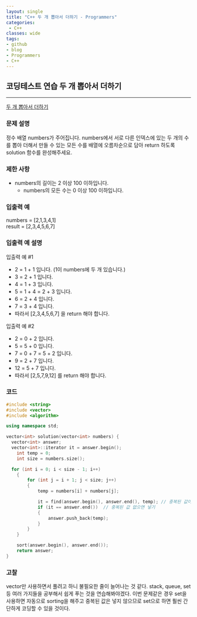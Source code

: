 ```yaml
---
layout: single
title: "C++ 두 개 뽑아서 더하기 - Programmers"
categories:
 - C++
classes: wide
tags:
- github
- blog
- Programmers
- C++
---
```

## 코딩테스트 연습 **두 개 뽑아서 더하기**
---

[두 개 뽑아서 더하기](https://programmers.co.kr/learn/courses/30/lessons/68644?language=cpp)

### 문제 설명

정수 배열 numbers가 주어집니다. numbers에서 서로 다른 인덱스에 있는 두 개의 수를 뽑아 더해서 만들 수 있는 모든 수를 배열에 오름차순으로 담아 return 하도록 solution 함수를 완성해주세요.  

### 제한 사항  

-	numbers의 길이는 2 이상 100 이하입니다.
    + numbers의 모든 수는 0 이상 100 이하입니다.

### 입출력 예  
numbers = [2,1,3,4,1]  
result = [2,3,4,5,6,7]  

### 입출력 예 설명  
입출력 예 \#1  
+ 2 = 1 + 1 입니다. (1이 numbers에 두 개 있습니다.)
+ 3 = 2 + 1 입니다.  
+ 4 = 1 + 3 입니다.  
+ 5 = 1 + 4 = 2 + 3 입니다.  
+ 6 = 2 + 4 입니다.  
+ 7 = 3 + 4 입니다.  
+ 따라서 [2,3,4,5,6,7] 을 return 해야 합니다.  

입출력 예 \#2  
+ 2 = 0 + 2 입니다.  
+ 5 = 5 + 0 입니다.  
+ 7 = 0 + 7 = 5 + 2 입니다.  
+ 9 = 2 + 7 입니다.  
+ 12 = 5 + 7 입니다.  
+ 따라서 [2,5,7,9,12] 를 return 해야 합니다.  


### 코드

```c++
#include <string>
#include <vector>
#include <algorithm>

using namespace std;

vector<int> solution(vector<int> numbers) {  
  vector<int> answer;  
  vector<int>::iterator it = answer.begin();  
	int temp = 0;  
	int size = numbers.size();  

  for (int i = 0; i < size - 1; i++)  
	{  
		for (int j = i + 1; j < size; j++)  
		{  
			temp = numbers[i] + numbers[j];

			it = find(answer.begin(), answer.end(), temp); // 중복된 값이 있는지 확인
			if (it == answer.end())  // 중복된 값 없으면 넣기
			{
				answer.push_back(temp);
			}
		}
	}

    sort(answer.begin(), answer.end());
    return answer;
}
```

### 고찰

vector만 사용하면서 풀려고 하니 불필요한 줄이 늘어나는 것 같다. stack, queue, set 등 여러 가지들을 공부해서 쉽게 푸는 것을 연습해봐야겠다. 이번 문제같은 경우 set을 사용하면 자동으로 sorting을 해주고 중복된 값은 넣지 않으므로 set으로 하면 훨씬 간단하게 코딩할 수 있을 것이다.  
